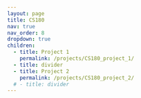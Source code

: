```yaml
---
layout: page
title: CS180
nav: true
nav_order: 8
dropdown: true
children:
  - title: Project 1
    permalink: /projects/CS180_project_1/
  - title: divider
  - title: Project 2
    permalink: /projects/CS180_project_2/
  # - title: divider
---
```


